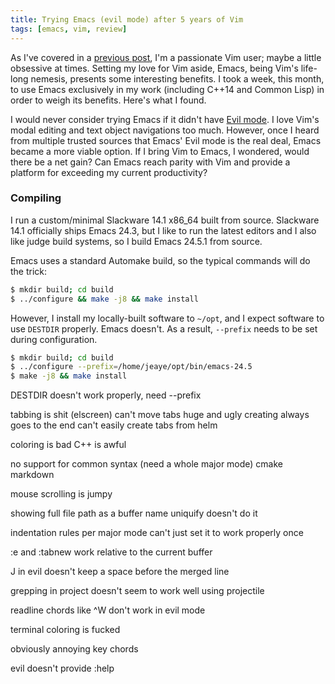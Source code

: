 ```yaml
---
title: Trying Emacs (evil mode) after 5 years of Vim
tags: [emacs, vim, review]
---
```


As I've covered in a [previous post](http://blog.jeaye.com/2015/08/23/vimb/), I'm a passionate Vim user; maybe a little obsessive at times. Setting my love for Vim aside, Emacs, being Vim's life-long nemesis, presents some interesting benefits. I took a week, this month, to use Emacs exclusively in my work (including C++14 and Common Lisp) in order to weigh its benefits. Here's what I found.

I would never consider trying Emacs if it didn't have [Evil mode](http://www.emacswiki.org/emacs/Evil). I love Vim's modal editing and text object navigations too much. However, once I heard from multiple trusted sources that Emacs' Evil mode is the real deal, Emacs became a more viable option. If I bring Vim to Emacs, I wondered, would there be a net gain? Can Emacs reach parity with Vim and provide a platform for exceeding my current productivity?

### Compiling
I run a custom/minimal Slackware 14.1 x86_64 built from source. Slackware 14.1 officially ships Emacs 24.3, but I like to run the latest editors and I also like judge build systems, so I build Emacs 24.5.1 from source.

Emacs uses a standard Automake build, so the typical commands will do the trick:

```bash
$ mkdir build; cd build
$ ../configure && make -j8 && make install
```

However, I install my locally-built software to `~/opt`, and I expect software to use `DESTDIR` properly. Emacs doesn't. As a result, `--prefix` needs to be set during configuration.

```bash
$ mkdir build; cd build
$ ../configure --prefix=/home/jeaye/opt/bin/emacs-24.5
$ make -j8 && make install
```

DESTDIR doesn't work properly, need --prefix

tabbing is shit (elscreen)
  can't move tabs
  huge and ugly
  creating always goes to the end
  can't easily create tabs from helm

coloring is bad
  C++ is awful

no support for common syntax (need a whole major mode)
  cmake
  markdown

mouse scrolling is jumpy

showing full file path as a buffer name
  uniquify doesn't do it

indentation rules per major mode
  can't just set it to work properly once

:e and :tabnew work relative to the current buffer

J in evil doesn't keep a space before the merged line

grepping in project doesn't seem to work well
  using projectile

readline chords like ^W don't work in evil mode

terminal coloring is fucked

obviously annoying key chords

evil doesn't provide :help
